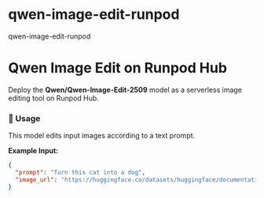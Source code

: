 # qwen-image-edit-runpod
qwen-image-edit-runpod
# Qwen Image Edit on Runpod Hub

Deploy the **Qwen/Qwen-Image-Edit-2509** model as a serverless image editing tool on Runpod Hub.

### 🔧 Usage

This model edits input images according to a text prompt.

**Example Input:**

```json
{
  "prompt": "Turn this cat into a dog",
  "image_url": "https://huggingface.co/datasets/huggingface/documentation-images/resolve/main/diffusers/cat.png"
}
